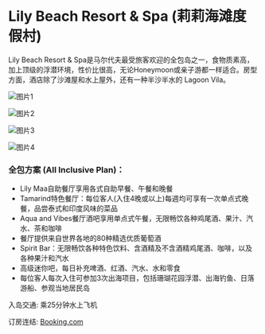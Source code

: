 # Lily Beach Resort & Spa (莉莉海滩度假村)

Lily Beach Resort & Spa是马尔代夫最受旅客欢迎的全包岛之一，食物质素高，加上顶级的浮潜环境，性价比很高，无论Honeymoon或亲子游都一样适合。房型方面，酒店除了沙滩屋和水上屋外，还有一种半沙半水的 Lagoon Vila。

![图片1](https://www.daydaytravel.hk/wp-content/uploads/2019/06/Lily-Beach-Resort-Spa-island.jpg)

![图片2](https://www.daydaytravel.hk/wp-content/uploads/2019/06/Lily-Beach-Resort-Spa-Water-Villa-1.jpg)

![图片3](https://www.daydaytravel.hk/wp-content/uploads/2019/06/Lily-Beach-Resort-Spa-Lagoon-Villa.jpg)

![图片4](https://www.daydaytravel.hk/wp-content/uploads/2019/06/Lily-Beach-Resort-Spa-All-Inclusive.jpg)

### 全包方案 (All Inclusive Plan)：

- Lily Maa自助餐厅享用各式自助早餐、午餐和晚餐
- Tamarind特色餐厅：每位客人(入住4晚或以上)每週均可享有一次单点式晚餐，品尝泰式和印度风味的菜品
- Aqua and Vibes餐厅酒吧享用单点式午餐，无限畅饮各种鸡尾酒、果汁、汽水、茶和咖啡
- 餐厅提供来自世界各地的80种精选优质葡萄酒
- Spirit Bar：无限畅饮各种特色饮料、含酒精及不含酒精鸡尾酒、咖啡，以及各种果汁和汽水
- 高级迷你吧，每日补充啤酒、红酒、汽水、水和零食
- 每位客人每次入住可参加3次出海项目，包括珊瑚花园浮潜、出海钓鱼、日落游船、参观当地居民岛

入岛交通: 乘25分钟水上飞机

订房连结: [Booking.com](https://www.daydaytravel.hk/out/booking-com-lily-beach-resort-and-spa)
